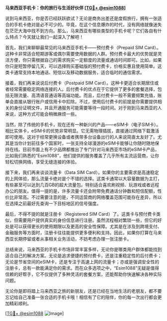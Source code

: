 **马来西亚手机卡：你的旅行与生活好伙伴 [[TG💪+ @esim1088](https://t.me/s/esim1088)]**

说到马来西亚，你是否已经跃跃欲试？无论是商务出差还是度假旅行，拥有一张适合的手机卡绝对是必不可少的。毕竟，在这个信息爆炸的时代，没有网络就像迷失在茫茫大海中找不到方向。那么，马来西亚有哪些类型的手机卡呢？它们各自有什么特点？今天就让我们一起深入了解吧！

首先，我们来聊聊最常见的马来西亚手机卡——预付费卡（Prepaid SIM Card）。这种卡非常适合短期游客或偶尔需要使用数据的人群。预付费卡最大的优势就是灵活方便，你只需根据自己的需求购买一定额度的流量或通话时间即可。比如，如果你只是短暂停留几天，可以选择购买基础版的预付费卡，价格实惠且使用简单。这类卡通常支持本地通话、短信以及移动数据服务，适合临时的通信需求。

接着，我们再来说说后付费卡（Postpaid SIM Card）。这种卡更适合长期居住或者经常需要稳定网络连接的人。后付费卡的优点在于它提供了更多的套餐选择，包括无限流量、高清语音通话等高端功能。而且，后付费卡一般不需要频繁充值，账单会直接从银行账户或信用卡中扣除。不过，使用后付费卡的前提是你需要提供相关的身份证明文件，并且开通服务可能需要等待一段时间。对于刚到马来西亚的人来说，这种方式可能会稍微麻烦一些。

当然，除了传统的手机卡，现在还有一种新兴的产品——eSIM卡（电子SIM卡）。相比实体卡，eSIM卡的优势非常明显。它无需物理插拔，直接通过网络下载激活即可使用。这对于经常更换设备或者携带多台设备出行的人来说简直太友好了。尤其是当你计划前往多个国家时，一张支持全球漫游的eSIM卡能够让你随时随地保持在线。目前市面上有不少品牌都推出了专门针对马来西亚市场的eSIM卡产品，比如我们熟悉的“Esim1088”，他们提供的服务覆盖了几乎所有主流运营商，让你轻松切换网络，享受无缝连接的体验。

接下来，我们再来谈谈流量卡（Data SIM Card）。如果你的主要需求是高速稳定的上网体验，那么流量卡绝对是个不错的选择。这类卡通常以大容量数据为主打，有些甚至可以达到几百GB的超大流量包。特别适合喜欢刷视频、玩游戏或者远程办公的朋友。值得一提的是，许多流量卡还会附带免费通话分钟数和短信配额，性价比非常高。不过需要注意的是，不同运营商的网络覆盖范围可能存在差异，所以在选择之前最好先查询一下目标地区的信号强度。

最后，不得不提的就是注册卡（Registered SIM Card）了。这类卡与预付费卡类似，但需要用户提供真实的身份信息进行注册。虽然流程相对繁琐一些，但它的好处是可以获得更长的使用期限以及更高的安全性保障。尤其是在涉及到跨境支付、金融服务等方面时，注册卡往往能提供更多便利和支持。因此，如果你打算在马来西亚长期停留或者从事相关业务活动，不妨考虑办理一张注册卡。

总结来说，马来西亚的手机卡市场非常丰富多样，无论你是哪类用户群体都能找到适合自己的解决方案。无论是追求便捷的预付费卡，还是注重稳定性的后付费卡；无论是节省空间的eSIM卡，还是专注于高速上网的流量卡；亦或是强调安全性的注册卡，总有一款能满足你的需求。而在众多选项之中，“Esim1088”无疑是值得信赖的好帮手，它不仅提供了多种灵活的套餐方案，还能帮助你快速解决各种实际问题。

无论你是即将踏上马来西亚之旅的新朋友，还是已经在当地生活的老朋友，都不要忘记给自己准备一张合适的手机卡哦！相信有了它的陪伴，你的每一次出行都会更加精彩顺利。

[[TG💪+ @esim1088](https://t.me/s/esim1088) ![Image](https://i.postimg.cc/4NQfJmqS/Snipaste-2025-05-13-00-14-12.png)]